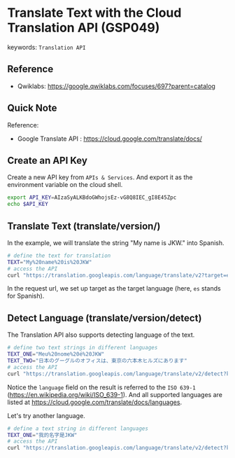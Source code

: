 # Translate Text with the Cloud Translation API (GSP049)



keywords: `Translation API`



## Reference

* Qwiklabs: https://google.qwiklabs.com/focuses/697?parent=catalog



## Quick Note

Reference:

*   Google Translate API : <https://cloud.google.com/translate/docs/>



## Create an API Key

Create a new API key from `APIs & Services`. And export it as the environment variable on the cloud shell.

```sh
export API_KEY=AIzaSyALKBdoGWhojsEz-vG8Q8IEC_gI8E45Zpc
echo $API_KEY
```



## Translate Text (translate/version/)

In the example, we will translate the string "My name is JKW." into Spanish.

```sh
# define the text for translation
TEXT="My%20name%20is%20JKW"
# access the API
curl "https://translation.googleapis.com/language/translate/v2?target=es&key=${API_KEY}&q=${TEXT}"
```

In the request url, we set up target as the target language (here, `es` stands for Spanish).



## Detect Language (translate/version/detect)

The Translation API also supports detecting language of the text.

```sh
# define two text strings in different languages
TEXT_ONE="Meu%20nome%20é%20JKW"
TEXT_TWO="日本のグーグルのオフィスは、東京の六本木ヒルズにあります"
# access the API
curl "https://translation.googleapis.com/language/translate/v2/detect?key=${API_KEY}&q=${TEXT_ONE}&q=${TEXT_TWO}"
```

Notice the `language` field on the result is referred to the `ISO 639-1` (<https://en.wikipedia.org/wiki/ISO_639-1>).  And all supported languages are listed at <https://cloud.google.com/translate/docs/languages>.



Let's try another language.

```sh
# define a text string in different languages
TEXT_ONE="我的名字是JKW"
# access the API
curl "https://translation.googleapis.com/language/translate/v2/detect?key=${API_KEY}&q=${TEXT_ONE}"
```

